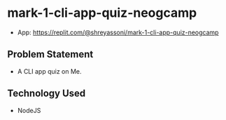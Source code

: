 # mark-1-cli-app-quiz-neogcamp
- App: https://replit.com/@shreyassoni/mark-1-cli-app-quiz-neogcamp
## Problem Statement

 - A CLI app quiz on Me.
 
 ## Technology Used
 
 - NodeJS
